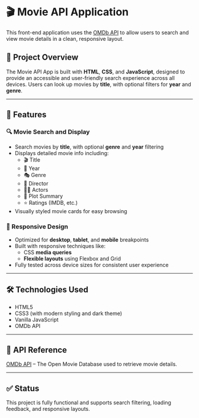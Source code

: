 # 🎬 Movie API Application

This front-end application uses the [OMDb API](https://omdbapi.com/) to allow users to search and view movie details in a clean, responsive layout.

## 🚀 Project Overview

The Movie API App is built with **HTML**, **CSS**, and **JavaScript**, designed to provide an accessible and user-friendly search experience across all devices. Users can look up movies by **title**, with optional filters for **year** and **genre**.

---

## 📌 Features

### 🔍 Movie Search and Display
- Search movies by **title**, with optional **genre** and **year** filtering
- Displays detailed movie info including:
  - 🎬 Title
  - 📅 Year
  - 🎭 Genre
  - 🎥 Director
  - 👨‍🎤 Actors
  - 📝 Plot Summary
  - ⭐ Ratings (IMDB, etc.)
- Visually styled movie cards for easy browsing

### 📱 Responsive Design
- Optimized for **desktop**, **tablet**, and **mobile** breakpoints
- Built with responsive techniques like:
  - CSS **media queries**
  - **Flexible layouts** using Flexbox and Grid
- Fully tested across device sizes for consistent user experience

---

## 🛠 Technologies Used
- HTML5
- CSS3 (with modern styling and dark theme)
- Vanilla JavaScript
- OMDb API

---

## 🔗 API Reference
[OMDb API](https://www.omdbapi.com/) – The Open Movie Database used to retrieve movie details.

---

## ✅ Status
This project is fully functional and supports search filtering, loading feedback, and responsive layouts.

